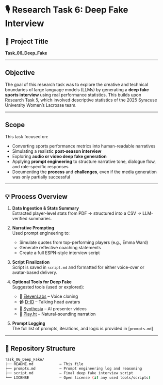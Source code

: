 # 🎙️ Research Task 6: Deep Fake Interview

## 📌 Project Title
**Task_06_Deep_Fake**

---

##  Objective

The goal of this research task was to explore the creative and technical boundaries of large language models (LLMs) by generating a **deep fake sports interview** using real performance statistics. This builds upon Research Task 5, which involved descriptive statistics of the 2025 Syracuse University Women’s Lacrosse team.

---

##  Scope

This task focused on:
- Converting sports performance metrics into human-readable narratives
- Simulating a realistic **post-season interview**
- Exploring **audio or video deep fake generation**
- Applying **prompt engineering** to structure narrative tone, dialogue flow, and role-specific responses
- Documenting the **process** and **challenges**, even if the media generation was only partially successful

---

## 💡 Process Overview

1. **Data Ingestion & Stats Summary**  
   Extracted player-level stats from PDF → structured into a CSV → LLM-verified summaries.

2. **Narrative Prompting**  
   Used prompt engineering to:
   - Simulate quotes from top-performing players (e.g., Emma Ward)
   - Generate reflective coaching statements
   - Create a full ESPN-style interview script

3. **Script Finalization**  
   Script is saved in `script.md` and formatted for either voice-over or avatar-based delivery.

4. **Optional Tools for Deep Fake**  
   Suggested tools (used or explored):
   - 🎤 [ElevenLabs](https://elevenlabs.io/) – Voice cloning
   - 📹 [D-ID](https://www.d-id.com/) – Talking head avatars
   - 📼 [Synthesia](https://www.synthesia.io/) – AI presenter videos
   - 🧠 [Play.ht](https://play.ht/) – Natural-sounding narration

5. **Prompt Logging**  
   The full list of prompts, iterations, and logic is provided in [`prompts.md`]

---

## 📁 Repository Structure

```bash
Task_06_Deep_Fake/
├── README.md            ← This file
├── prompts.md           ← Prompt engineering log and reasoning
├── script.md            ← Final deep fake interview script
└── LICENSE              ← Open license (if any used tools/scripts)

